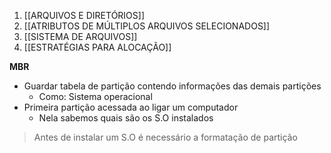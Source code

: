 1. [[ARQUIVOS E DIRETÓRIOS]]
2. [[ATRIBUTOS DE MÚLTIPLOS ARQUIVOS SELECIONADOS]]
3. [[SISTEMA DE ARQUIVOS]]
4. [[ESTRATÉGIAS PARA ALOCAÇÃO]]
   
**MBR**
- Guardar tabela de partição contendo informações das demais partições
	- Como: Sistema operacional
- Primeira partição acessada ao ligar um computador
	- Nela sabemos quais são os S.O instalados

> Antes de instalar um S.O é necessário a formatação de partição
